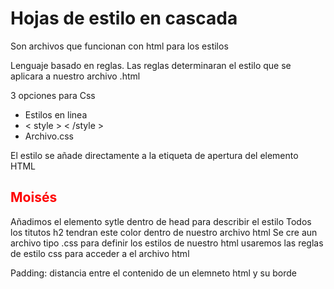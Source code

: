 # Hojas de estilo en cascada

Son archivos que funcionan con html para los estilos

Lenguaje basado en reglas. Las reglas determinaran el estilo que se aplicara a nuestro archivo .html

3 opciones para Css 
 - Estilos en linea
 - < style > < /style >
 - Archivo.css

El estilo se añade directamente a la etiqueta de apertura del elemento HTML

<h2 style="color: red">Moisés</h2>
Añadimos el elemento sytle dentro de head para describir el estilo
<head>
    <style>
        h2 {
            color: blue;
        }
    </style>
</head>
Todos los titutos h2 tendran este color dentro de nuestro archivo html
Se cre aun archivo tipo .css para definir los estilos de nuestro html
usaremos las reglas de estilo css para acceder a el archivo html

Padding: distancia entre el contenido de un elemneto html y su borde